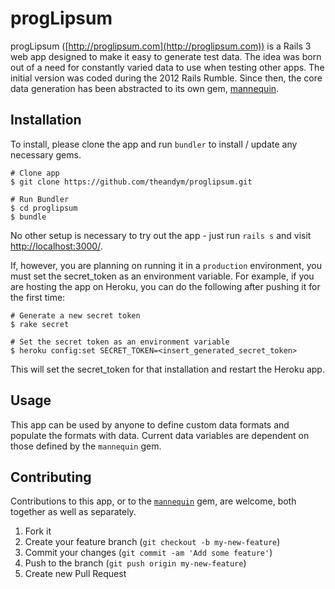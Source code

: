# progLipsum

progLipsum ([http://proglipsum.com](http://proglipsum.com)) is a Rails 3 web app designed to make it easy to generate test data. The idea was born out of a need for constantly varied data to use when testing other apps. The initial version was coded during the 2012 Rails Rumble. Since then, the core data generation has been abstracted to its own gem, [mannequin](https://github.com/theandym/mannequin).

## Installation

To install, please clone the app and run `bundler` to install / update any necessary gems.

    # Clone app
    $ git clone https://github.com/theandym/proglipsum.git
    
    # Run Bundler
    $ cd proglipsum
    $ bundle

No other setup is necessary to try out the app - just run `rails s` and visit [http://localhost:3000/](http://localhost:3000/).

If, however, you are planning on running it in a `production` environment, you must set the secret_token as an environment variable. For example, if you are hosting the app on Heroku, you can do the following after pushing it for the first time:

    # Generate a new secret token
    $ rake secret
    
    # Set the secret token as an environment variable
    $ heroku config:set SECRET_TOKEN=<insert_generated_secret_token>

This will set the secret_token for that installation and restart the Heroku app.

## Usage

This app can be used by anyone to define custom data formats and populate the formats with data. Current data variables are dependent on those defined by the `mannequin` gem.

## Contributing

Contributions to this app, or to the [`mannequin`](https://github.com/theandym/mannequin) gem, are welcome, both together as well as separately.

1. Fork it
2. Create your feature branch (`git checkout -b my-new-feature`)
3. Commit your changes (`git commit -am 'Add some feature'`)
4. Push to the branch (`git push origin my-new-feature`)
5. Create new Pull Request

